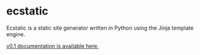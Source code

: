 # ecstatic
Ecstatic is a static site generator written in Python using the Jinja template engine.

[v0.1 documentation is available here.](https://ronitray.neocities.org/posts/ecstatic-documentation.html)
